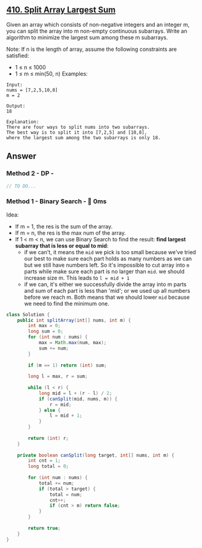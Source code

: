 ## [410. Split Array Largest Sum](https://leetcode.com/problems/split-array-largest-sum/)

Given an array which consists of non-negative integers and an integer m, you can split the array into m non-empty continuous subarrays. Write an algorithm to minimize the largest sum among these m subarrays.

Note:
If n is the length of array, assume the following constraints are satisfied:

- 1 ≤ n ≤ 1000
- 1 ≤ m ≤ min(50, n)
Examples:
```
Input:
nums = [7,2,5,10,8]
m = 2

Output:
18

Explanation:
There are four ways to split nums into two subarrays.
The best way is to split it into [7,2,5] and [10,8],
where the largest sum among the two subarrays is only 18.
```

## Answer
### Method 2 - DP -
```java
// TO DO...
```

### Method 1 - Binary Search - :rocket: 0ms 
Idea:
- If m = 1, the res is the sum of the array.
- If m = n, the res is the max num of the array.
- If 1 < m < n, we can use Binary Search to find the result: **find largest subarray that is less or equal to mid**:
  - if we can't, it means the `mid` we pick is too small because we've tried our best to make sure each part holds as many numbers as we can but we still have numbers left. So it's impossible to cut array into `m` parts while make sure each part is no larger than `mid`. we should increase size m. This leads to `l = mid + 1`
  - if we can, it's either we successfully divide the array into m parts and sum of each part is less than 'mid'; or we used up all numbers before we reach m. Both means that we should lower `mid` because we need to find the minimum one.
```java
class Solution {
    public int splitArray(int[] nums, int m) {
        int max = 0;
        long sum = 0;
        for (int num : nums) {
            max = Math.max(num, max);
            sum += num;
        }
        
        if (m == 1) return (int) sum;
        
        long l = max, r = sum;
        
        while (l < r) {
            long mid = l + (r - l) / 2;
            if (canSplit(mid, nums, m)) {
                r = mid;
            } else {
                l = mid + 1;
            }
        }
        
        return (int) r;
    }
    
    private boolean canSplit(long target, int[] nums, int m) {
        int cnt = 1;
        long total = 0;
        
        for (int num : nums) {
            total += num;
            if (total > target) {
                total = num;
                cnt++;
                if (cnt > m) return false;
            }
        }
        
        return true;
    }
}
```
